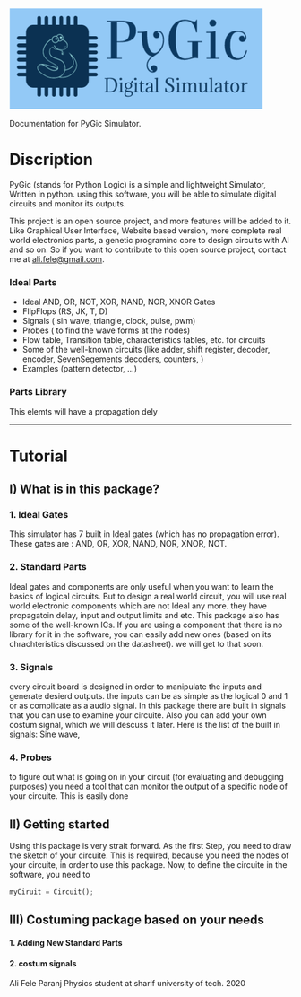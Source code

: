 ![](https://github.com/alifele/Python/raw/master/PyGic/logo.png) 


Documentation for PyGic Simulator.


# Discription
PyGic (stands for Python Logic) is a simple and lightweight Simulator, Written in python. using this software, you will be able to simulate digital circuits and  monitor its outputs.


This project is an open source project, and more features will be added to it. Like Graphical User Interface, Website based version, more complete real world electronics parts, a genetic programinc core to design circuits with AI and so on. So if you want to contribute to this open source project, contact me at ali.fele@gmail.com.


### Ideal Parts
* Ideal AND, OR, NOT, XOR, NAND, NOR, XNOR Gates
* FlipFlops (RS, JK, T, D)
* Signals ( sin wave, triangle, clock, pulse, pwm) 
* Probes ( to find the wave forms at the nodes)
* Flow table, Transition table, characteristics tables, etc. for circuits
* Some of the well-known circuits (like adder, shift register, decoder, encoder, SevenSegements decoders, counters, )
* Examples (pattern detector, ...)


### Parts Library
This elemts will have a propagation dely




***
# Tutorial 

## I) What is in this package?

### 1. Ideal Gates
This simulator has 7 built in Ideal gates (which has no propagation error).
These gates are : AND, OR, XOR, NAND, NOR, XNOR, NOT.

### 2. Standard Parts
Ideal gates and components are only useful when you want to learn the basics of logical circuits. But to design a real world circuit, you will use real world electronic components which are not Ideal any more. they have propagatoin delay, input and output limits and etc.
This package also has some of the well-known ICs. If you are using a component that there is no library for it in the software, you can easily add new ones (based on its chrachteristics discussed on the datasheet). we will get to that soon.

### 3. Signals
every circuit board is designed in order to manipulate the inputs and generate desierd outputs. the inputs can be as simple as the logical 0 and 1 or as complicate as a audio signal. In this package there are built in signals that you can use to examine your circuite. Also you can add your own costum signal, which we will descuss it later.
Here is the list of the built in signals:
Sine wave, 

### 4. Probes

to figure out what is going on in your circuit (for evaluating and debugging purposes) you need a tool that can monitor the output of a specific node of your circuite. This is easily done 
			
			
			
## II) Getting started


Using this package is very strait forward. As the first Step, you need to draw the sketch of your circuite. This is required, because you need the nodes of your circuite, in order to use this package.
Now, to define the circuite in the software, you need to 
```python
myCiruit = Circuit();
```





## III) Costuming package based on your needs



#### 1. Adding New Standard Parts

#### 2. costum signals 


Ali Fele Paranj
Physics student at sharif university of tech.
2020